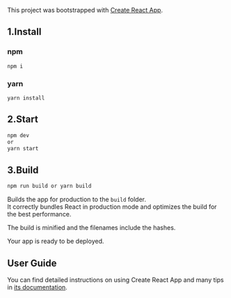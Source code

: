This project was bootstrapped with [Create React App](https://github.com/facebook/create-react-app).

## 1.Install

### npm

```
npm i

```

### yarn

```
yarn install
```

## 2.Start

```sh
npm dev
or
yarn start
```

## 3.Build

```sh
npm run build or yarn build
```

Builds the app for production to the `build` folder.<br>
It correctly bundles React in production mode and optimizes the build for the best performance.

The build is minified and the filenames include the hashes.<br>

Your app is ready to be deployed.

## User Guide

You can find detailed instructions on using Create React App and many tips in [its documentation](https://facebook.github.io/create-react-app/).
